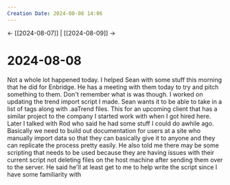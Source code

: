 ```yaml
---
Creation Date: 2024-08-08 14:06
---
```


<- [[2024-08-07]] | [[2024-08-09]]  ->

# 2024-08-08
Not a whole lot happened today. I helped Sean with some stuff this morning that he did for Enbridge. He has a meeting with them today to try and pitch something to them. Don't remember what is was though. I worked on updating the trend import script I made. Sean wants it to be able to take in a list of tags along with .aaTrend files. This for an upcoming client that has a similar project to the company I started work with when I got hired here. Later I talked with Rod who said he had some stuff I could do awhile ago. Basically we need to build out documentation for users at a site who manually import data so that they can basically give it to anyone and they can replicate the process pretty easily. He also told me there may be some scripting that needs to be used because they are having issues with their current script not deleting files on the host machine after sending them over to the server. He said he'll at least get to me to help write the script since I have some familiarity with 